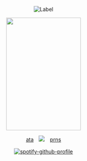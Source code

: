 <div align="center"> 

![Label](https://img.shields.io/badge/note-I'm%20the%20most%20superficial%20man%20on%20Earth-ffffff)

<img src="https://files.catbox.moe/4g0q9s.png" width="200" height="300" />

[ata](https://kayyoko.atabook.org)　<img src="https://files.catbox.moe/eei0kf.gif" />　[prns](https://en.pronouns.page/@kayyoko) 

[![spotify-github-profile](https://spotify-github-profile.kittinanx.com/api/view?uid=bkvidebxpqkl6554wrmznnz8m&cover_image=true&theme=natemoo-re&show_offline=false&background_color=121212&interchange=false&bar_color=53b14f&bar_color_cover=true)](https://github.com/kittinan/spotify-github-profile)

</div> 
